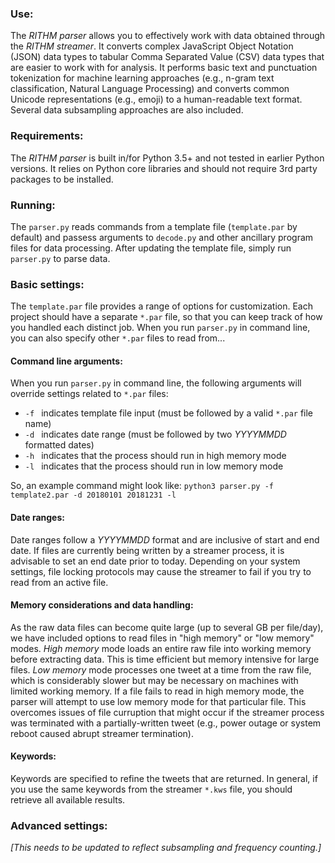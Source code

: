 ### Use:
The *RITHM parser* allows you to effectively work with data obtained through the *RITHM streamer*. It converts complex JavaScript Object Notation (JSON) data types to tabular Comma Separated Value (CSV) data types that are easier to work with for analysis. It performs basic text and punctuation tokenization for machine learning approaches (e.g., n-gram text classification, Natural Language Processing) and converts common Unicode representations (e.g., emoji) to a human-readable text format. Several data subsampling approaches are also included.

### Requirements:
The *RITHM parser* is built in/for Python 3.5+ and not tested in earlier Python versions. It relies on Python core libraries and should not require 3rd party packages to be installed. 

### Running:
The `parser.py` reads commands from a template file (`template.par` by default) and passess arguments to `decode.py` and other ancillary program files for data processing. After updating the template file, simply run `parser.py` to parse data. 

### Basic settings:
The `template.par` file provides a range of options for customization. Each project should have a separate `*.par` file, so that you can keep track of how you handled each distinct job. When you run `parser.py` in command line, you can also specify other `*.par` files to read from...

#### Command line arguments:
When you run `parser.py` in command line, the following arguments will override settings related to `*.par` files:
* `-f ` indicates template file input (must be followed by a valid `*.par` file name)
* `-d ` indicates date range (must be followed by two _YYYYMMDD_ formatted dates)
* `-h ` indicates that the process should run in high memory mode
* `-l ` indicates that the process should run in low memory mode

So, an example command might look like: `python3 parser.py -f template2.par -d 20180101 20181231 -l`

#### Date ranges:
Date ranges follow a _YYYYMMDD_ format and are inclusive of start and end date. If files are currently being written by a streamer process, it is advisable to set an end date prior to today. Depending on your system settings, file locking protocols may cause the streamer to fail if you try to read from an active file.

#### Memory considerations and data handling:
As the raw data files can become quite large (up to several GB per file/day), we have included options to read files in "high memory" or "low memory" modes. *High memory* mode loads an entire raw file into working memory before extracting data. This is time efficient but memory intensive for large files. *Low memory* mode processes one tweet at a time from the raw file, which is considerably slower but may be necessary on machines with limited working memory. If a file fails to read in high memory mode, the parser will attempt to use low memory mode for that particular file. This overcomes issues of file curruption that might occur if the streamer process was terminated with a partially-written tweet (e.g., power outage or system reboot caused abrupt streamer termination). 

#### Keywords:
Keywords are specified to refine the tweets that are returned. In general, if you use the same keywords from the streamer `*.kws` file, you should retrieve all available results. 


### Advanced settings:
_\[This needs to be updated to reflect subsampling and frequency counting.\]_
